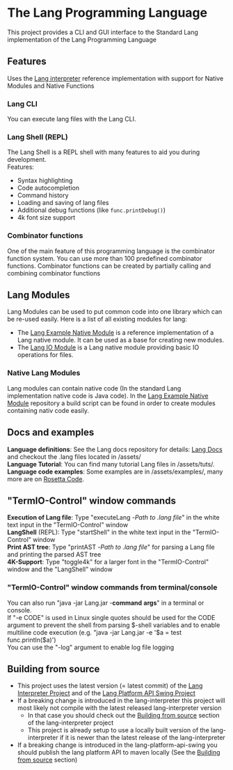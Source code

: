 # The Lang Programming Language

This project provides a CLI and GUI interface to the Standard Lang implementation of the Lang Programming Language 

## Features

Uses the [Lang interpreter](https://github.com/lang-programming/lang-interpreter) reference implementation with support for Native Modules and Native Functions

### Lang CLI

You can execute lang files with the Lang CLI.

### Lang Shell (REPL)

The Lang Shell is a REPL shell with many features to aid you during development.<br>
Features:
- Syntax highlighting
- Code autocompletion
- Command history
- Loading and saving of lang files
- Additional debug functions (like `func.printDebug()`) 
- 4k font size support

### Combinator functions

One of the main feature of this programming language is the combinator function system. You can use more than 100 predefined combinator functions. Combinator functions can be created by partially calling and combining combinator functions

## Lang Modules

Lang Modules can be used to put common code into one library which can be re-used easily.
Here is a list of all existing modules for lang:
- The [Lang Example Native Module](https://github.com/JDDev0/LangExampleNativeModule) is a reference implementation of a Lang native module. It can be used as a base for creating new modules.
- The [Lang IO Module](https://github.com/JDDev0/LangIOModule) is a Lang native module providing basic IO operations for files.

### Native Lang Modules

Lang modules can contain native code (In the standard Lang implementation native code is Java code). In the [Lang Example Native Module](https://github.com/JDDev0/LangExampleNativeModule) repository a build script can be found in order to create modules containing nativ code easily.

## Docs and examples

**Language definitions**: See the Lang docs repository for details: [Lang Docs](https://github.com/lang-programming/docs) and checkout the .lang files located in /assets/<br>
**Language Tutorial**: You can find many tutorial Lang files in /assets/tuts/.<br>
**Language code examples**: Some examples are in /assets/examples/, many more are on [Rosetta Code](https://rosettacode.org/wiki/lang).<br>

## "TermIO-Control" window commands

**Execution of Lang file**: Type "executeLang -*Path to .lang file*" in the white text input in the "TermIO-Control" window<br>
**LangShell** (REPL): Type "startShell" in the white text input in the "TermIO-Control" window<br>
**Print AST tree**: Type "printAST -*Path to .lang file*" for parsing a Lang file and printing the parsed AST tree<br>
**4K-Support**: Type "toggle4k" for a larger font in the "TermIO-Control" window and the "LangShell" window<br>

### "TermIO-Control" window commands from terminal/console

You can also run "java -jar Lang.jar -**command** **args**" in a terminal or console.<br>
If "-e CODE" is used in Linux single quotes should be used for the CODE argument to prevent the shell from parsing $-shell variables and to enable multiline code execution (e.g. "java -jar Lang.jar -e '$a = test<br>
func.println($a)')<br>
You can use the "-log" argument to enable log file logging<br>

## Building from source

- This project uses the latest version (= latest commit) of the [Lang Interpreter Project](https://github.com/lang-programming/lang-interpreter) and of the [Lang Platform API Swing Project](https://github.com/lang-programming/lang-platform-api-swing)
- If a breaking change is introduced in the lang-interpreter this project will most likely not compile with the latest released lang-interpreter version
  - In that case you should check out the [Building from source](https://github.com/lang-programming/lang-interpreter#build-from-source) section of the lang-interpreter project
  - This project is already setup to use a locally built version of the lang-interpreter if it is newer than the latest release of the lang-interpreter
- If a breaking change is introduced in the lang-platform-api-swing you should publish the lang platform API to maven locally (See the [Building from source](https://github.com/lang-programming/lang-platform-api-swing#build-from-source) section)
